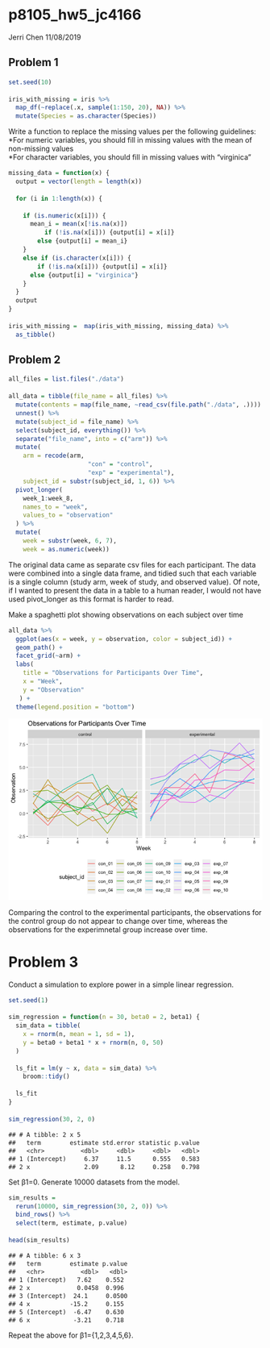 p8105\_hw5\_jc4166
================
Jerri Chen
11/08/2019

## Problem 1

``` r
set.seed(10)

iris_with_missing = iris %>% 
  map_df(~replace(.x, sample(1:150, 20), NA)) %>%
  mutate(Species = as.character(Species))
```

Write a function to replace the missing values per the following
guidelines:  
*For numeric variables, you should fill in missing values with the mean
of non-missing values  
*For character variables, you should fill in missing values with
“virginica”

``` r
missing_data = function(x) {
  output = vector(length = length(x))
  
  for (i in 1:length(x)) {
    
    if (is.numeric(x[i])) {
      mean_i = mean(x[!is.na(x)])
          if (!is.na(x[i])) {output[i] = x[i]} 
        else {output[i] = mean_i}
    }
    else if (is.character(x[i])) {
        if (!is.na(x[i])) {output[i] = x[i]} 
      else {output[i] = "virginica"}
    }
  }
  output
}

iris_with_missing =  map(iris_with_missing, missing_data) %>% 
  as_tibble()
```

## Problem 2

``` r
all_files = list.files("./data")

all_data = tibble(file_name = all_files) %>% 
  mutate(contents = map(file_name, ~read_csv(file.path("./data", .)))) %>% 
  unnest() %>% 
  mutate(subject_id = file_name) %>% 
  select(subject_id, everything()) %>% 
  separate("file_name", into = c("arm")) %>% 
  mutate(
    arm = recode(arm, 
                      "con" = "control",
                      "exp" = "experimental"),
    subject_id = substr(subject_id, 1, 6)) %>% 
  pivot_longer(
    week_1:week_8,
    names_to = "week",
    values_to = "observation"
  ) %>% 
  mutate(
    week = substr(week, 6, 7),
    week = as.numeric(week))
```

The original data came as separate csv files for each participant. The
data were combined into a single data frame, and tidied such that each
variable is a single column (study arm, week of study, and observed
value). Of note, if I wanted to present the data in a table to a human
reader, I would not have used pivot\_longer as this format is harder to
read.

Make a spaghetti plot showing observations on each subject over time

``` r
all_data %>% 
  ggplot(aes(x = week, y = observation, color = subject_id)) + 
  geom_path() + 
  facet_grid(~arm) +
  labs(
    title = "Observations for Participants Over Time",
    x = "Week",
    y = "Observation"
   ) + 
  theme(legend.position = "bottom")
```

![](p8105_hw5_jc4166_files/figure-gfm/unnamed-chunk-4-1.png)<!-- -->

Comparing the control to the experimental participants, the observations
for the control group do not appear to change over time, whereas the
observations for the experimnetal group increase over time.

# Problem 3

Conduct a simulation to explore power in a simple linear regression.

``` r
set.seed(1)

sim_regression = function(n = 30, beta0 = 2, beta1) {
  sim_data = tibble(
    x = rnorm(n, mean = 1, sd = 1),
    y = beta0 + beta1 * x + rnorm(n, 0, 50)
  )
  
  ls_fit = lm(y ~ x, data = sim_data) %>% 
    broom::tidy()
  
  ls_fit
}

sim_regression(30, 2, 0)
```

    ## # A tibble: 2 x 5
    ##   term        estimate std.error statistic p.value
    ##   <chr>          <dbl>     <dbl>     <dbl>   <dbl>
    ## 1 (Intercept)     6.37     11.5      0.555   0.583
    ## 2 x               2.09      8.12     0.258   0.798

Set β1=0. Generate 10000 datasets from the model.

``` r
sim_results = 
  rerun(10000, sim_regression(30, 2, 0)) %>% 
  bind_rows() %>% 
  select(term, estimate, p.value)

head(sim_results)
```

    ## # A tibble: 6 x 3
    ##   term        estimate p.value
    ##   <chr>          <dbl>   <dbl>
    ## 1 (Intercept)   7.62    0.552 
    ## 2 x             0.0458  0.996 
    ## 3 (Intercept)  24.1     0.0500
    ## 4 x           -15.2     0.155 
    ## 5 (Intercept)  -6.47    0.630 
    ## 6 x            -3.21    0.718

Repeat the above for β1={1,2,3,4,5,6}.
